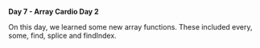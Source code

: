 <strong>Day 7 - Array Cardio Day 2</strong>

On this day, we learned some new array functions. These included
every, some, find, splice and findIndex. 
